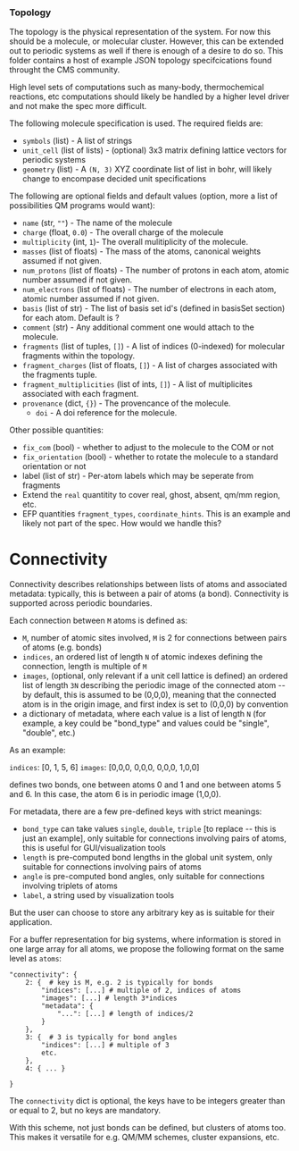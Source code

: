 ### Topology

The topology is the physical representation of the system. For now this should
be a molecule, or molecular cluster. However, this can be extended out to
periodic systems as well if there is enough of a desire to do so. This folder
contains a host of example JSON topology specifcications found throught the CMS community.

High level sets of computations such as many-body, thermochemical reactions, etc computations
should likely be handled by a higher level driver and not make the spec more difficult.

The following molecule specification is used. The required fields are:

  - `symbols` (list) - A list of strings
  - `unit_cell` (list of lists) - (optional) 3x3 matrix defining lattice vectors for periodic systems
  - `geometry` (list) - A `(N, 3)` XYZ coordinate list of list in bohr, will likely change to encompase decided unit specifications

The following are optional fields and default values (option, more a list of possibilities QM programs would want):

  - `name` (str, `""`) - The name of the molecule
  - `charge` (float, `0.0`) - The overall charge of the molecule
  - `multiplicity` (int, `1`)- The overall mulitiplicity of the molecule.
  - `masses` (list of floats) - The mass of the atoms, canonical weights assumed if not given.
  - `num_protons` (list of floats) - The number of protons in each atom, atomic number assumed if not given.
  - `num_electrons` (list of floats) - The number of electrons in each atom, atomic number assumed if not given.
  - `basis` (list of str) - The list of basis set id's (defined in basisSet section) for each atom. Default is ?
  - `comment` (str) - Any additional comment one would attach to the molecule.
  - `fragments` (list of tuples, `[]`) - A list of indices (0-indexed) for molecular fragments within the topology.
  - `fragment_charges` (list of floats, `[]`) - A list of charges associated with the fragments tuple.
  - `fragment_multiplicities` (list of ints, `[]`) - A list of multiplicites associated with each fragment. 
  - `provenance` (dict, `{}`) - The provencance of the molecule.
    - `doi` - A doi reference for the molecule.

Other possible quantities:
  - `fix_com` (bool) - whether to adjust to the molecule to the COM or not
  - `fix_orientation` (bool) - whether to rotate the molecule to a standard orientation or not
  - label (list of str) - Per-atom labels which may be seperate from fragments
  - Extend the `real` quantitity to cover real, ghost, absent, qm/mm region, etc.
  - EFP quantities `fragment_types`, `coordinate_hints`. This is an example and likely not part of the spec. How would we handle this? 

# Connectivity

Connectivity describes relationships between lists of atoms and associated metadata: typically, this is between a pair of atoms (a bond). Connectivity is supported across periodic boundaries.

Each connection between `M` atoms is defined as:

* `M`, number of atomic sites involved, `M` is 2 for connections between pairs of atoms (e.g. bonds)
* `indices`, an ordered list of length `N` of atomic indexes defining the connection, length is multiple of `M`
* `images`, (optional, only relevant if a unit cell lattice is defined) an ordered list of length `3N` describing the periodic image of the connected atom -- by default, this is assumed to be (0,0,0), meaning that the connected atom is in the origin image, and first index is set to (0,0,0) by convention
* a dictionary of metadata, where each value is a list of length `N` (for example, a key could be "bond_type" and values could be "single", "double", etc.)

As an example:

`indices`: [0, 1, 5, 6]
`images`: [0,0,0, 0,0,0, 0,0,0, 1,0,0]

defines two bonds, one between atoms 0 and 1 and one between atoms 5 and 6. In this case, the atom 6 is in periodic image (1,0,0).

For metadata, there are a few pre-defined keys with strict meanings:

* `bond_type` can take values `single`, `double`, `triple` [to replace -- this is just an example], only suitable for connections involving pairs of atoms, this is useful for GUI/visualization tools
* `length` is pre-computed bond lengths in the global unit system, only suitable for connections involving pairs of atoms
* `angle` is pre-computed bond angles, only suitable for connections involving triplets of atoms
* `label`, a string used by visualization tools

But the user can choose to store any arbitrary key as is suitable for their application.

For a buffer representation for big systems, where information is stored in one large array for all atoms, we propose the following format on the same level as `atoms`:

```
"connectivity": {
	2: {  # key is M, e.g. 2 is typically for bonds
		"indices": [...] # multiple of 2, indices of atoms
		"images": [...] # length 3*indices
		"metadata": {
			"...": [...] # length of indices/2
		}
	},
	3: {  # 3 is typically for bond angles
		"indices": [...] # multiple of 3
		etc.
	},
	4: { ... }
	
}
```

The `connectivity` dict is optional, the keys have to be integers greater than or equal to 2, but no keys are mandatory.

With this scheme, not just bonds can be defined, but clusters of atoms too. This makes it versatile for e.g. QM/MM schemes, cluster expansions, etc.
